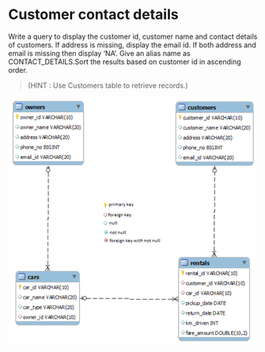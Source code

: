 # Customer contact details

Write a query to display the customer id, customer name and contact details of customers. If address is missing, display the email id. If both address and email is missing then display ‘NA’. Give an alias name as CONTACT_DETAILS.Sort the results based on customer id in ascending order.

> (HINT : Use Customers table to retrieve records.)

![database diagram](../database_2.png)